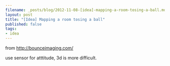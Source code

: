 ```yaml
---
filename: _posts/blog/2012-11-08-[idea]-mapping-a-room-tosing-a-ball.md
layout: post
title: "[Idea] Mapping a room tosing a ball"
published: false
tags:
- idea 
---
```


from http://bounceimaging.com/

use sensor for atttitude, 3d is more difficult.


